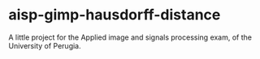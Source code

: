 # aisp-gimp-hausdorff-distance
A little project for the Applied image and signals processing exam, of the University of Perugia.

